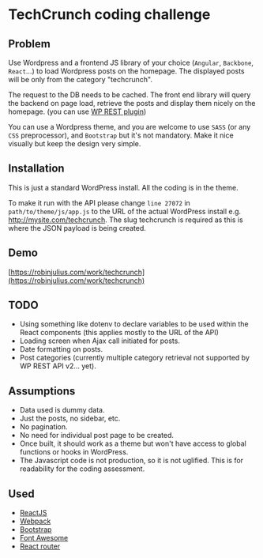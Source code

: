 # TechCrunch coding challenge #

## Problem ##
Use Wordpress and a frontend JS library of your choice (`Angular`, `Backbone`, `React`...) to load Wordpress posts on the homepage. The displayed posts will be only from the category "techcrunch".

The request to the DB needs to be cached. The front end library will query the backend on page load, retrieve the posts and display them nicely on the homepage. (you can use [WP REST plugin](http://v2.wp-api.org/))

You can use a Wordpress theme, and you are welcome to use `SASS` (or any `CSS` preprocessor), and `Bootstrap` but it's not mandatory. Make it nice visually but keep the design very simple.

## Installation ##
This is just a standard WordPress install. All the coding is in the theme.

To make it run with the API please change `line 27072` in `path/to/theme/js/app.js` to the URL of the actual WordPress install e.g. http://mysite.com/techcrunch. The slug techcrunch is required as this is where the JSON payload is being created.

## Demo ##
[https://robinjulius.com/work/techcrunch](https://robinjulius.com/work/techcrunch)

## TODO ##
- Using something like dotenv to declare variables to be used within the React components (this applies mostly to the URL of the API)
- Loading screen when Ajax call initiated for posts.
- Date formatting on posts.
- Post categories (currently multiple category retrieval not supported by WP REST API v2... yet).

## Assumptions ##
- Data used is dummy data.
- Just the posts, no sidebar, etc.
- No pagination.
- No need for individual post page to be created.
- Once built, it should work as a theme but won't have access to global functions or hooks in WordPress.
- The Javascript code is not production, so it is not uglified. This is for readability for the coding assessment.

## Used ##
- [ReactJS](https://facebook.github.io/react/)
- [Webpack](https://webpack.github.io/)
- [Bootstrap](http://getbootstrap.com/)
- [Font Awesome](http://fontawesome.io/)
- [React router](https://github.com/reactjs/react-router)